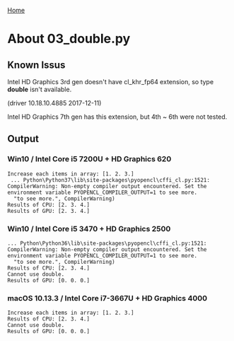 [Home](../../../#overview)

# About 03_double.py

## Known Issus

Intel HD Graphics 3rd gen doesn't have cl_khr_fp64 extension, so type **double** isn't available.

(driver 10.18.10.4885 2017-12-11)

Intel HD Graphics 7th gen has this extension, but 4th ~ 6th were not tested.

## Output

### Win10 / Intel Core i5 7200U + HD Graphics 620

```
Increase each items in array: [1. 2. 3.]
 ... Python\Python37\lib\site-packages\pyopencl\cffi_cl.py:1521: CompilerWarning: Non-empty compiler output encountered. Set the environment variable PYOPENCL_COMPILER_OUTPUT=1 to see more.
  "to see more.", CompilerWarning)
Results of CPU: [2. 3. 4.]
Results of GPU: [2. 3. 4.]
```

### Win10 / Intel Core i5 3470 + HD Graphics 2500

```
... Python\Python36\lib\site-packages\pyopencl\cffi_cl.py:1521: CompilerWarning: Non-empty compiler output encountered. Set the environment variable PYOPENCL_COMPILER_OUTPUT=1 to see more.
  "to see more.", CompilerWarning)
Results of CPU: [2. 3. 4.]
Cannot use double.
Results of GPU: [0. 0. 0.]
```

### macOS 10.13.3 / Intel Core i7-3667U + HD Graphics 4000

```
Increase each items in array: [1. 2. 3.]
Results of CPU: [2. 3. 4.]
Cannot use double.
Results of GPU: [0. 0. 0.]
```
